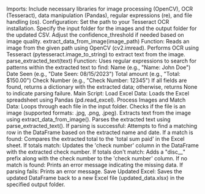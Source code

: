 Imports: Include necessary libraries for image processing (OpenCV), OCR (Tesseract), data manipulation (Pandas), regular expressions (re), and file handling (os).
Configuration:
Set the path to your Tesseract OCR installation.
Specify the input folder for the images and the output folder for the updated CSV.
Adjust the confidence_threshold if needed based on image quality.
extract_data_from_image(image_path) Function:
Reads an image from the given path using OpenCV (cv2.imread).
Performs OCR using Tesseract (pytesseract.image_to_string) to extract text from the image.
parse_extracted_text(text) Function:
Uses regular expressions to search for patterns within the extracted text to find:
Name (e.g., "Name: John Doe")
Date Seen (e.g., "Date Seen: 08/15/2023")
Total amount (e.g., "Total: $150.00")
Check Number (e.g., "Check Number: 12345")
If all fields are found, returns a dictionary with the extracted data; otherwise, returns None to indicate parsing failure.
Main Script:
Load Excel Data: Loads the Excel spreadsheet using Pandas (pd.read_excel).
Process Images and Match Data:
Loops through each file in the input folder.
Checks if the file is an image (supported formats: .jpg, .png, .jpeg).
Extracts text from the image using extract_data_from_image().
Parses the extracted text using parse_extracted_text().
If parsing is successful:
Attempts to find a matching row in the DataFrame based on the extracted name and date.
If a match is found:
Compares the extracted total to the 'total sum paid' in the Excel sheet.
If totals match: Updates the 'check number' column in the DataFrame with the extracted check number.
If totals don't match: Adds a "disc__" prefix along with the check number to the 'check number' column.
If no match is found: Prints an error message indicating the missing data.
If parsing fails: Prints an error message.
Save Updated Excel: Saves the updated DataFrame back to a new Excel file (updated_data.xlsx) in the specified output folder.
